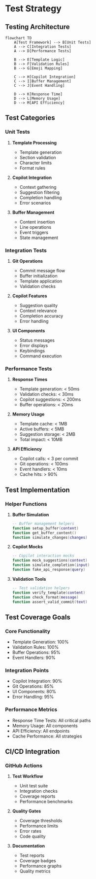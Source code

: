 # Test Strategy

## Testing Architecture

```mermaid
flowchart TD
    A[Test Framework] --> B[Unit Tests]
    A --> C[Integration Tests]
    A --> D[Performance Tests]
    
    B --> E[Template Logic]
    B --> F[Validation Rules]
    B --> G[Emoji Mapping]
    
    C --> H[Copilot Integration]
    C --> I[Buffer Management]
    C --> J[Event Handling]
    
    D --> K[Response Time]
    D --> L[Memory Usage]
    D --> M[API Efficiency]
```

## Test Categories

### Unit Tests
1. **Template Processing**
   - Template generation
   - Section validation
   - Character limits
   - Format rules

2. **Copilot Integration**
   - Context gathering
   - Suggestion filtering
   - Completion handling
   - Error scenarios

3. **Buffer Management**
   - Content insertion
   - Line operations
   - Event triggers
   - State management

### Integration Tests
1. **Git Operations**
   - Commit message flow
   - Buffer initialization
   - Template application
   - Validation checks

2. **Copilot Features**
   - Suggestion quality
   - Context relevance
   - Completion accuracy
   - Error handling

3. **UI Components**
   - Status messages
   - Error displays
   - Keybindings
   - Command execution

### Performance Tests
1. **Response Times**
   - Template generation: < 50ms
   - Validation checks: < 30ms
   - Copilot suggestions: < 200ms
   - Buffer operations: < 20ms

2. **Memory Usage**
   - Template cache: < 1MB
   - Active buffers: < 5MB
   - Suggestion storage: < 2MB
   - Total impact: < 10MB

3. **API Efficiency**
   - Copilot calls: < 3 per commit
   - Git operations: < 100ms
   - Event handlers: < 10ms
   - Cache hits: > 90%

## Test Implementation

### Helper Functions
1. **Buffer Simulation**
   ```lua
   -- Buffer management helpers
   function setup_buffer(content)
   function get_buffer_content()
   function simulate_changes(changes)
   ```

2. **Copilot Mocks**
   ```lua
   -- Copilot interaction mocks
   function mock_suggestions(context)
   function simulate_completion(input)
   function fake_api_response(query)
   ```

3. **Validation Tools**
   ```lua
   -- Test validation helpers
   function verify_template(content)
   function check_format(message)
   function assert_valid_commit(text)
   ```

## Test Coverage Goals

### Core Functionality
- Template Generation: 100%
- Validation Rules: 100%
- Buffer Operations: 95%
- Event Handlers: 90%

### Integration Points
- Copilot Integration: 90%
- Git Operations: 85%
- UI Components: 80%
- Error Handling: 95%

### Performance Metrics
- Response Time Tests: All critical paths
- Memory Usage: All components
- API Efficiency: All endpoints
- Cache Performance: All strategies

## CI/CD Integration

### GitHub Actions
1. **Test Workflow**
   - Unit test suite
   - Integration checks
   - Coverage reports
   - Performance benchmarks

2. **Quality Gates**
   - Coverage thresholds
   - Performance limits
   - Error rates
   - Code quality

3. **Documentation**
   - Test reports
   - Coverage badges
   - Performance graphs
   - Quality metrics